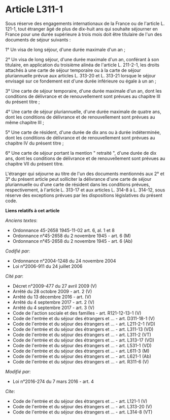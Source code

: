 # Article L311-1

Sous réserve des engagements internationaux de la France ou de l'article L. 121-1, tout étranger âgé de plus de dix-huit ans
qui souhaite séjourner en France pour une durée supérieure à trois mois doit être titulaire de l'un des documents de séjour
suivants : 

1° Un visa de long séjour, d'une durée maximale d'un an ; 

2° Un visa de long séjour, d'une durée maximale d'un an, conférant à son titulaire, en application du troisième alinéa de
l'article L. 211-2-1, les droits attachés à une carte de séjour temporaire ou à la carte de séjour pluriannuelle prévue aux
articles L. 313-20 et L. 313-21 lorsque le séjour envisagé sur ce fondement est d'une durée inférieure ou égale à un an ; 

3° Une carte de séjour temporaire, d'une durée maximale d'un an, dont les conditions de délivrance et de renouvellement sont
prévues au chapitre III du présent titre ; 

4° Une carte de séjour pluriannuelle, d'une durée maximale de quatre ans, dont les conditions de délivrance et de
renouvellement sont prévues au même chapitre III ; 

5° Une carte de résident, d'une durée de dix ans ou à durée indéterminée, dont les conditions de délivrance et de
renouvellement sont prévues au chapitre IV du présent titre ; 

6° Une carte de séjour portant la mention " retraité ", d'une durée de dix ans, dont les conditions de délivrance et de
renouvellement sont prévues au chapitre VII du présent titre. 

L'étranger qui séjourne au titre de l'un des documents mentionnés aux 2° et 3° du présent article peut solliciter la
délivrance d'une carte de séjour pluriannuelle ou d'une carte de résident dans les conditions prévues, respectivement, à
l'article L. 313-17 et aux articles L. 314-8 à L. 314-12, sous réserve des exceptions prévues par les dispositions
législatives du présent code.

**Liens relatifs à cet article**

_Anciens textes_:

  - Ordonnance 45-2658 1945-11-02 art. 6, al. 1 et 8
  - Ordonnance n°45-2658 du 2 novembre 1945 - art. 6 (M)
  - Ordonnance n°45-2658 du 2 novembre 1945 - art. 6 (Ab)

_Codifié par_:

  - Ordonnance n°2004-1248 du 24 novembre 2004
  - Loi n°2006-911 du 24 juillet 2006

_Cité par_:

  - Décret n°2009-477 du 27 avril 2009 (V)
  - Arrêté du 28 octobre 2009 - art. 2 (V)
  - Arrêté du 13 décembre 2016 - art. (V)
  - Arrêté du 4 septembre 2017 - art. 2 (V)
  - Arrêté du 4 septembre 2017 - art. 3 (V)
  - Code de l'action sociale et des familles - art. R121-12-13-1 (V)
  - Code de l'entrée et du séjour des étrangers et ... - art. D311-18-1 (V)
  - Code de l'entrée et du séjour des étrangers et ... - art. L211-2-1 (VD)
  - Code de l'entrée et du séjour des étrangers et ... - art. L311-13 (VD)
  - Code de l'entrée et du séjour des étrangers et ... - art. L311-2 (VT)
  - Code de l'entrée et du séjour des étrangers et ... - art. L313-17 (VD)
  - Code de l'entrée et du séjour des étrangers et ... - art. L531-1 (VD)
  - Code de l'entrée et du séjour des étrangers et ... - art. L611-3 (M)
  - Code de l'entrée et du séjour des étrangers et ... - art. L621-1 (Ab)
  - Code de l'entrée et du séjour des étrangers et ... - art. R311-6 (V)

_Modifié par_:

  - Loi n°2016-274 du 7 mars 2016 - art. 4

_Cite_:

  - Code de l'entrée et du séjour des étrangers et ... - art. L121-1 (V)
  - Code de l'entrée et du séjour des étrangers et ... - art. L313-20 (V)
  - Code de l'entrée et du séjour des étrangers et ... - art. L314-8 (VT)
